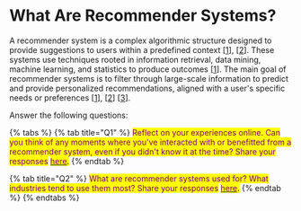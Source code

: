 # What Are Recommender Systems?

A recommender system is a complex algorithmic structure designed to provide suggestions to users within a predefined context \[[1](https://link.springer.com/referenceworkentry/10.1007/978-0-387-30164-8_705)], \[[2](https://papers.ssrn.com/sol3/papers.cfm?abstract_id=3493202)]. These systems use techniques rooted in information retrieval, data mining, machine learning, and statistics to produce outcomes \[[1](https://link.springer.com/referenceworkentry/10.1007/978-0-387-30164-8_705)]. The main goal of recommender systems is to filter through large-scale information to predict and provide personalized recommendations, aligned with a user's specific needs or preferences \[[1](https://link.springer.com/referenceworkentry/10.1007/978-0-387-30164-8_705)], \[[2](https://papers.ssrn.com/sol3/papers.cfm?abstract_id=3493202)] \[[3](https://onlinelibrary.wiley.com/doi/abs/10.1002/mde.3882)].

Answer the following questions:

{% tabs %}
{% tab title="Q1" %}
<mark style="color:purple;">Reflect on your experiences online. Can you think of any moments where you've interacted with or benefitted from a recommender system, even if you didn't know it at the time? Share your responses</mark> [<mark style="color:purple;">here</mark>](https://jamboard.google.com/d/1s7eLnoOCJLC2KJTWPpM2yduyA6iTloTebGNHJJ0K9yk/viewer?f=0)<mark style="color:purple;">.</mark>
{% endtab %}

{% tab title="Q2" %}
<mark style="color:purple;">What are recommender systems used for? What industries tend to use them most? Share your responses</mark> [<mark style="color:purple;">here</mark>](https://jamboard.google.com/d/1s7eLnoOCJLC2KJTWPpM2yduyA6iTloTebGNHJJ0K9yk/viewer?f=1)<mark style="color:purple;">.</mark>
{% endtab %}
{% endtabs %}
